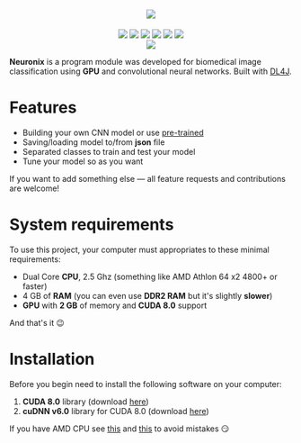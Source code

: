 <div align="center">
<h1><img src="https://i.imgur.com/W1iyehs.png"></h1>
<img src="	https://img.shields.io/github/license/liashchynskyi/neuronix.svg">
<img src="https://img.shields.io/badge/java-1.8.0__151-lightgrey.svg">
<img src="https://img.shields.io/badge/nd4j-v.0.9.1-red.svg">
<img src="https://img.shields.io/badge/dl4j-v.0.9.1-orange.svg">
<img src="https://img.shields.io/badge/cuda-v8.0-blue.svg">
<img src="https://img.shields.io/badge/backend-cpu|gpu-green.svg">
</div>

<div align="center">
<img src="https://i.imgur.com/eO3iDfK.png">
</div>

**Neuronix** is a program module was developed for biomedical image classification using **GPU** and convolutional neural networks. Built with [DL4J](https://deeplearning4j.org/).

# Features

 - Building your own CNN model or use [pre-trained](https://github.com/liashchynskyi/neuronix/tree/master/pre_trained)
 - Saving/loading model to/from **json** file
 - Separated classes to train and test your model
 - Tune your model so as you want

If you want to add something else &mdash;  all feature requests and contributions are welcome!

# System requirements
To use this project, your computer must appropriates to these minimal requirements:

 - Dual Core **CPU**, 2.5 Ghz (something like AMD Athlon 64 x2 4800+ or faster)
 - 4 GB of **RAM** (you can even use **DDR2 RAM** but it's slightly **slower**)
 - **GPU** with **2 GB** of memory and **CUDA 8.0** support

And that's it :wink:

# Installation

Before you begin need to install the following software on your computer:

 1. **CUDA 8.0** library (download [here](https://developer.nvidia.com/cuda-toolkit-archive))
 2. **cuDNN v6.0** library for CUDA 8.0 (download [here](https://developer.nvidia.com/rdp/cudnn-archive))

If you have AMD CPU see [this](https://github.com/deeplearning4j/deeplearning4j/issues/4287) and [this](https://deeplearning4j.org/native#fallback-mode) to avoid mistakes :smirk: